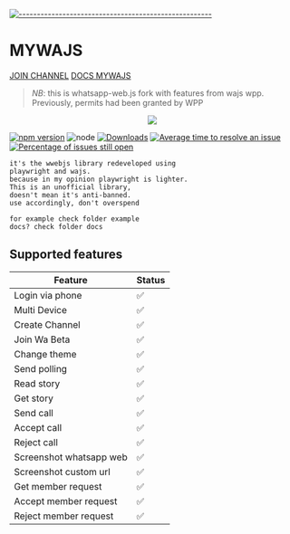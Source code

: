 [![-----------------------------------------------------](https://raw.githubusercontent.com/andreasbm/readme/master/assets/lines/colored.png)](#table-of-contents)
# MYWAJS
[JOIN CHANNEL](https://whatsapp.com/channel/0029VaDrbKSKgsNuVe1a3N2h)
[DOCS MYWAJS](https://github.com/amiruldev20/mywajs/blob/beta/docs.md)

 > *NB*: this is whatsapp-web.js fork with features from wajs wpp. Previously, permits had been granted by WPP
 
 <p align="center">
<img width="" src="https://img.shields.io/github/repo-size/amiruldev20/mywajs?color=green&label=Repo%20Size&style=for-the-badge&logo=appveyor">

[![npm version](https://img.shields.io/npm/v/mywajs.svg?color=green)](https://www.npmjs.com/package/mywajs)
![node](https://img.shields.io/node/v/mywajs)
[![Downloads](https://img.shields.io/npm/dm/mywajs.svg)](https://www.npmjs.com/package/mywajs)
[![Average time to resolve an issue](http://isitmaintained.com/badge/resolution/amiruldev20/mywajs.svg)](http://isitmaintained.com/project/amiruldev20/mywajs "Average time to resolve an issue")
[![Percentage of issues still open](http://isitmaintained.com/badge/open/amiruldev20/mywajs.svg)](http://isitmaintained.com/project/amiruldev20/mywajs "Percentage of issues still open")

</p>

```
it's the wwebjs library redeveloped using
playwright and wajs.
because in my opinion playwright is lighter.
This is an unofficial library,
doesn't mean it's anti-banned.
use accordingly, don't overspend

for example check folder example
docs? check folder docs
```

## Supported features

| Feature  | Status |
| ------------- | ------------- |
| Login via phone | ✅ |
| Multi Device | ✅ |
| Create Channel | ✅ |
| Join Wa Beta | ✅ |
| Change theme | ✅ |
| Send polling | ✅ |
| Read story | ✅ |
| Get story | ✅ |
| Send call | ✅ |
| Accept call | ✅ |
| Reject call | ✅ |
| Screenshot whatsapp web | ✅ |
| Screenshot custom url | ✅ |
| Get member request | ✅ |
| Accept member request | ✅ |
| Reject member request | ✅ |
